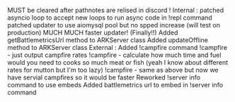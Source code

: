 MUST be cleared after pathnotes are relised in discord !
Internal :
patched asyncio loop to accept new loops to run async code in !repl command
patched updater to use aiomysql pool but no spped increase (will test on production)
MUCH MUCH faster updater! (Finally!!)
Added getBattlemetricsUrl method to ARKServer class
Added updateOffline method to ARKServer class
External :
Added !campfire command
!campfire - just output campfire rates
!campfire <meat count> - calculate how much time and fuel would you need to cooks so much meat or fish (yeah I know about different rates for mutton but I'm too lazy)
!campfire <meat count> <campfire count> - same as above but now we have servial campfires so it would be faster
Reworked !server info command to use embeds
Added battlemetrics url to embed in !server info command